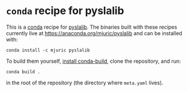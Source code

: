 # `conda` recipe for pyslalib

This is a [conda](https://conda.io) recipe for
[pyslalib](https://github.com/scottransom/pyslalib).  The binaries built
with these recipes currently live at https://anaconda.org/mjuric/pyslalib and can be installed with:
```
conda install -c mjuric pyslalib
```

To build them yourself, [install conda-build](https://conda.io/docs/user-guide/tasks/build-packages/index.html), clone the repository, and run:
```
conda build .
```
in the root of the repository (the directory where `meta.yaml` lives).
